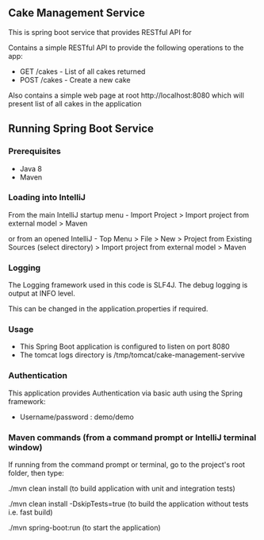 ## Cake Management Service

This is spring boot service that provides RESTful API for  

Contains a simple RESTful API to provide the following operations to the app:
 - GET /cakes - List of all cakes returned
 - POST /cakes  - Create a new cake

Also contains a simple web page at root http://localhost:8080 which will present list of all cakes in the application

## Running Spring Boot Service

### Prerequisites

- Java 8
- Maven

### Loading into IntelliJ
From the main IntelliJ startup menu - Import Project > Import project from external model > Maven

or from an opened IntelliJ - Top Menu > File > New > Project from Existing Sources (select directory) > Import project from external model > Maven

### Logging
The Logging framework used in this code is SLF4J. The debug logging is output at INFO level.

This can be changed in the application.properties if required.

### Usage
- This Spring Boot application is configured to listen on port 8080
- The tomcat logs directory is /tmp/tomcat/cake-management-servive

### Authentication

This application provides Authentication via basic auth using the Spring framework:
 - Username/password : demo/demo

### Maven commands (from a command prompt or IntelliJ terminal window)

If running from the command prompt or terminal, go to the project's root folder, then type:

./mvn clean install  						(to build application with unit and integration tests)

./mvn clean install -DskipTests=true 		(to build the application without tests i.e. fast build)
    
./mvn spring-boot:run 						(to start the application)

